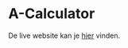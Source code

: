 # A-Calculator


De live website kan je [hier](https://PatrickBuron.github.io/A-Calculator) vinden.
